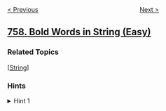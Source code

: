 <!--|This file generated by command(leetcode description); DO NOT EDIT.    |-->
<!--+----------------------------------------------------------------------+-->
<!--|@author    openset <openset.wang@gmail.com>                           |-->
<!--|@link      https://github.com/openset                                 |-->
<!--|@home      https://github.com/tonymontaro/leetcode-hints                        |-->
<!--+----------------------------------------------------------------------+-->

[< Previous](https://github.com/tonymontaro/leetcode-hints/tree/master/problems/set-intersection-size-at-least-two "Set Intersection Size At Least Two")
　　　　　　　　　　　　　　　　
[Next >](https://github.com/tonymontaro/leetcode-hints/tree/master/problems/employee-free-time "Employee Free Time")

## [758. Bold Words in String (Easy)](https://leetcode.com/problems/bold-words-in-string "字符串中的加粗单词")



### Related Topics
  [[String](https://github.com/tonymontaro/leetcode-hints/tree/master/tag/string/README.md)]

### Hints
<details>
<summary>Hint 1</summary>
First, determine which letters are bold and store that information in mask[i] = if i-th character is bold.
Then, insert the tags at the beginning and end of groups.  The start of a group is if and only if (mask[i] and (i == 0 or not mask[i-1])), and the end of a group is similar.
</details>
